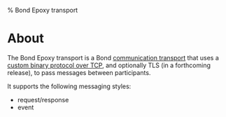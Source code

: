 % Bond Epoxy transport

# About #

The Bond Epoxy transport is a Bond [communication
transport](bond_comm.html#transport-flexibility) that uses a [custom binary
protocol over TCP](bond_epoxy_wire.html), and optionally TLS (in a
forthcoming release), to pass messages between participants.

It supports the following messaging styles:

* request/response
* event
